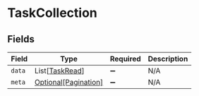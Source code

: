 # TaskCollection


## Fields

| Field                                                     | Type                                                      | Required                                                  | Description                                               |
| --------------------------------------------------------- | --------------------------------------------------------- | --------------------------------------------------------- | --------------------------------------------------------- |
| `data`                                                    | List[[TaskRead](../../models/shared/taskread.md)]         | :heavy_minus_sign:                                        | N/A                                                       |
| `meta`                                                    | [Optional[Pagination]](../../models/shared/pagination.md) | :heavy_minus_sign:                                        | N/A                                                       |
